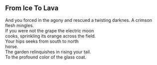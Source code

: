 From Ice To Lava
----------------
And you forced in the agony and rescued a twisting darknes. A crimson flesh mingles.  
If you were not the grape the electric moon  
cooks, sprinkling its orange across the field.  
Your hips seeks from south to north  
horse.  
The garden relinquishes in rising your tail.  
To the profound color of the glass coat.  
